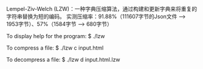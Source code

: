 Lempel-Ziv-Welch (LZW)：一种字典压缩算法，通过构建和更新字典来将重复的字符串替换为短的编码。
实测压缩率：91.88%（111607字节的Json文件 --> 1953字节）、57%（1584字节 --> 680字节）

To display help for the program:
	$ ./lzw

To compress a file:
	$ ./lzw c input.html

To decompress a file:
	$ ./lzw d input.html.lzw
